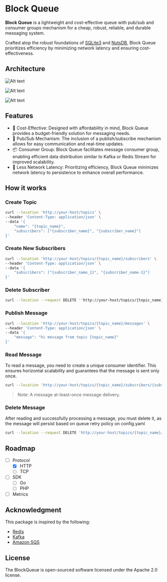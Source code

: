 # Block Queue

**Block Queue** is a lightweight and cost-effective queue with pub/sub and consumer groups mechanism for a cheap, robust, reliable, and durable messaging system.

Crafted atop the robust foundations of [SQLite3](https://www.sqlite.org/index.html) and [NutsDB](https://github.com/nutsdb/nutsdb), Block Queue prioritizes efficiency by minimizing network latency and ensuring cost-effectiveness.

## Architecture

![Alt text](https://github.com/yudhasubki/blockqueue/blob/main/docs/img/publisher_architecture.png)

![Alt text](https://github.com/yudhasubki/blockqueue/blob/main/docs/img/consumer_architecture.png)

![Alt text](https://github.com/yudhasubki/blockqueue/blob/main/docs/img/consumer_architecture_partition.png)

## Features
- 💸 Cost-Effective: Designed with affordability in mind, Block Queue provides a budget-friendly solution for messaging needs.
- 📢 Pub/Sub Mechanism: The inclusion of a publish/subscribe mechanism allows for easy communication and real-time updates.
- 📦 Consumer Group: Block Queue facilitates message consumer group, enabling efficient data distribution similar to Kafka or Redis Stream for improved scalability.
- 📶 Less Network Latency: Prioritizing efficiency, Block Queue minimizes network latency to persistence to enhance overall performance.

## How it works
### Create Topic

```bash
curl --location 'http://your-host/topics' \
--header 'Content-Type: application/json' \
--data '{
    "name": "{topic_name}",
    "subscribers": ["{subscriber_name}", "{subscriber_name}"]
}'
```

### Create New Subscribers
```bash
curl --location 'http://your-host/topics/{topic_name}/subscribers' \
--header 'Content-Type: application/json' \
--data '{
    "subscribers": ["{subscriber_name_1}", "{subscriber_name-1}"]
}'
```

### Delete Subscriber
```bash
curl --location --request DELETE ''http://your-host/topics/{topic_name}/subscribers/{subscriber_name}'
```

### Publish Message 

```bash
curl --location 'http://your-host/topics/{topic_name}/messages' \
--header 'Content-Type: application/json' \
--data '{
    "message": "hi message from topic {topic_name}"
}'
```

### Read Message

To read a message, you need to create a unique consumer identifier. This ensures horizontal scalability and guarantees that the message is sent only once.

```bash
curl --location 'http://your-host/topics/{topic_name}/subscribers/{subscriber_name}?timeout=5s'
```

> Note: A message at-least-once message delivery.

### Delete Message

After reading and successfully processing a message, you must delete it, as the message will persist based on queue retry policy on config.yaml

```bash
curl --location --request DELETE 'http://your-host/topics/{topic_name}/subscribers/{subscriber_name}/messages/{message_id}'
```

## Roadmap
- [ ] Protocol
    - [x] HTTP
    - [ ] TCP
- [ ] SDK
    - [ ] Go
    - [ ] PHP
- [ ] Metrics

## Acknowledgment
This package is inspired by the following:
- [Redis](https://redis.io)
- [Kafka](https://kafka.apache.org/)
- [Amazon SQS](https://aws.amazon.com/sqs/)

## License

The BlockQueue is open-sourced software licensed under the Apache 2.0 license.